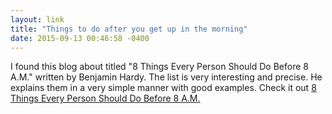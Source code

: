 ```yaml
---
layout: link
title: "Things to do after you get up in the morning"
date: 2015-09-13 00:46:58 -0400
---
```


I found this blog about titled "8 Things Every Person Should Do Before 8 A.M." written by Benjamin Hardy.
The list is very interesting and precise. He explains them in a very simple manner with good examples.
Check it out [8 Things Every Person Should Do Before 8 A.M.](https://medium.com/@benjaminhardy/8-things-every-person-should-do-before-8-a-m-cc0233e15c8d)
